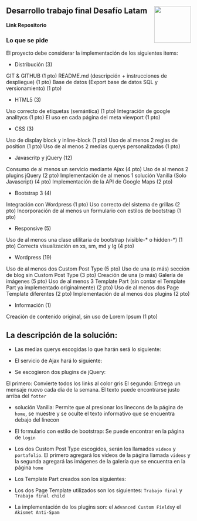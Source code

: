 <section>
<a href="http://desafiolatam.com"><img src="http://blog.desafiolatam.com/wp-content/uploads/2015/03/logo_latam_mini.png" width="100" style="float:right"></a>

# Desarrollo trabajo final Desafío Latam

**Link Repositorio**



### Lo que se pide

El proyecto debe considerar la implementación de los siguientes items:

- Distribución (3)

GIT & GITHUB (1 pto)
README.md (descripción + instrucciones de despliegue) (1 pto)
Base de datos (Export base de datos SQL y versionamiento) (1 pto)
- HTML5 (3)

Uso correcto de etiquetas (semántica) (1 pto)
Integración de google analitycs (1 pto)
El uso en cada página del meta viewport (1 pto)
- CSS (3)

Uso de display block y inline-block (1 pto)
Uso de al menos 2 reglas de position (1 pto)
Uso de al menos 2 medias querys personalizadas (1 pto)
- Javascritp y jQuery (12)

Consumo de al menos un servicio mediante Ajax (4 pto)
Uso de al menos 2 plugins jQuery (2 pto)
Implementación de al menos 1 solución Vanilla (Solo Javascript) (4 pto)
Implementación de la API de Google Maps (2 pto)
- Bootstrap 3 (4)

Integración con Wordpress (1 pto)
Uso correcto del sistema de grillas (2 pto)
Incorporación de al menos un formulario con estilos de bootstrap (1 pto)
- Responsive (5)

Uso de al menos una clase utilitaria de bootstrap (visible-* o hidden-*) (1 pto)
Correcta visualización en xs, sm, md y lg (4 pto)
- Wordpress (19)

Uso de al menos dos Custom Post Type (5 pto)
Uso de una (o más) sección de blog sin Custom Post Type (3 pto)
Creación de una (o más) Galería de imágenes (5 pto)
Uso de al menos 3 Template Part (sin contar el Template Part ya implementado originalmente) (2 pto)
Uso de al menos dos Page Template diferentes (2 pto)
Implementación de al menos dos plugins (2 pto)
- Información (1)

Creación de contenido original, sin uso de Lorem Ipsum (1 pto)





# La descripción de la solución:

- Las   medias querys escogidas lo que harán será lo siguiente:
- El servicio de Ajax hará lo siguiente:

- Se escogieron dos plugins de jQuery:

El primero: Convierte todos los links al color gris
El segundo: Entrega un mensaje nuevo cada día de la semana. El texto puede encontrarse justo arriba del  `fotter`

- solución Vanilla: Permite que al presionar los linecons de la página de `home`, se muestre y se oculte el texto informativo que se encuentra debajo del linecon 

- El formulario con estilo de bootstrap: Se puede encontrar en la página de `login`

- Los dos Custom Post Type escogidos, serán los llamados  `videos` y  `portafolio`. El primero agregará los videos de la página llamada `videos` y la segunda agregará las imágenes de la galería que se encuentra en la página `home` 

- Los Template Part creados son los siguientes:

- Los dos Page Template utilizados son los siguientes: `Trabajo final` y `Trabajo final child` 

- La implementación de los plugins son: el `Advanced Custom Fields`y el `Akismet Anti-Spam`


